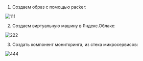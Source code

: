 1. Создаем образ с помощью packer:
 
![111](https://user-images.githubusercontent.com/95703090/169857536-34063f05-2389-4f3f-ba32-e9411c31a4c0.JPG)

2. Создаем виртуальную машину в Яндекс.Облаке:
 
![222](https://user-images.githubusercontent.com/95703090/169857617-d8c4c2ff-2829-47a8-b9ea-7597e8af03a6.JPG)

3. Создать компонент мониторинга, из стека микросервисов:

![444](https://user-images.githubusercontent.com/95703090/169857875-62b878f5-8b42-4c6f-9ecc-43762a7b60c9.JPG)

